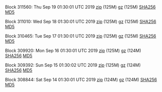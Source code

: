 Block 311560: Thu Sep 19 01:30:01 UTC 2019 [zip](https://files.01coin.io/mainnet/2019-09-19/bootstrap.dat.zip) (125M) [gz](https://files.01coin.io/mainnet/2019-09-19/bootstrap.dat.tar.gz) (125M) [SHA256](https://files.01coin.io/mainnet/2019-09-19/sha256.txt) [MD5](https://files.01coin.io/mainnet/2019-09-19/md5.txt)

Block 311010: Wed Sep 18 01:30:01 UTC 2019 [zip](https://files.01coin.io/mainnet/2019-09-18/bootstrap.dat.zip) (125M) [gz](https://files.01coin.io/mainnet/2019-09-18/bootstrap.dat.tar.gz) (125M) [SHA256](https://files.01coin.io/mainnet/2019-09-18/sha256.txt) [MD5](https://files.01coin.io/mainnet/2019-09-18/md5.txt)

Block 310465: Tue Sep 17 01:30:01 UTC 2019 [zip](https://files.01coin.io/mainnet/2019-09-17/bootstrap.dat.zip) (125M) [gz](https://files.01coin.io/mainnet/2019-09-17/bootstrap.dat.tar.gz) (125M) [SHA256](https://files.01coin.io/mainnet/2019-09-17/sha256.txt) [MD5](https://files.01coin.io/mainnet/2019-09-17/md5.txt)

Block 309920: Mon Sep 16 01:30:01 UTC 2019 [zip](https://files.01coin.io/mainnet/2019-09-16/bootstrap.dat.zip) (125M) [gz](https://files.01coin.io/mainnet/2019-09-16/bootstrap.dat.tar.gz) (124M) [SHA256](https://files.01coin.io/mainnet/2019-09-16/sha256.txt) [MD5](https://files.01coin.io/mainnet/2019-09-16/md5.txt)

Block 309392: Sun Sep 15 01:30:02 UTC 2019 [zip](https://files.01coin.io/mainnet/2019-09-15/bootstrap.dat.zip) (125M) [gz](https://files.01coin.io/mainnet/2019-09-15/bootstrap.dat.tar.gz) (124M) [SHA256](https://files.01coin.io/mainnet/2019-09-15/sha256.txt) [MD5](https://files.01coin.io/mainnet/2019-09-15/md5.txt)

Block 308844: Sat Sep 14 01:30:01 UTC 2019 [zip](https://files.01coin.io/mainnet/2019-09-14/bootstrap.dat.zip) (124M) [gz](https://files.01coin.io/mainnet/2019-09-14/bootstrap.dat.tar.gz) (124M) [SHA256](https://files.01coin.io/mainnet/2019-09-14/sha256.txt) [MD5](https://files.01coin.io/mainnet/2019-09-14/md5.txt)
